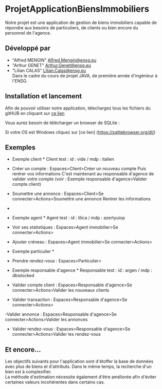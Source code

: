 # ProjetApplicationBiensImmobiliers

Notre projet est une application de gestion de biens immobiliers capable de répondre aux besoins de particuliers, de clients ou bien encore du personnel de l'agence. 

## <a name="developpe-par"></a>Développé par 
* "Alfred MENGIN" <Alfred.Mengin@ensg.eu>
* "Arthur GENET" <Arthur.Genet@ensg.eu>
* "Lilian CALAS" <Lilian.Calas@ensg.eu>
</br>Dans le cadre du cours de projet JAVA, de première année d'ingénieur à l'ENSG.


## <a name="installation et lancement"></a> Installation et lancement
Afin de pouvoir utiliser notre application, télechargez tous les fichiers du gitHUB en cliquant sur [ce lien](https://github.com/LePaulM/ProjetJavaEcosysteme.git)

Vous aurez besoin de télécharger un browser de SQLite :

Si votre OS est Windows cliquez sur [ce lien]
(https://sqlitebrowser.org/dl/)

## <a name="exemples"></a> Exemples

* Exemple client *
Client test : id : vide / mdp : italien

- Créer un compte :
Espaces>Client>Créer un nouveau compte
Puis rentrer vos informations
C'est maintenant au responsable d'agence de valider votre compte (voir : Exemple responsable d'agence>Valider compte client)

- Soumettre une annonce :
Espaces>Client>Se connecter>Actions>Soumettre une annonce
Rentrer les informations

- 



  
* Exemple agent *
Agent test : id : lilica / mdp : azertyuiop


- Voir ses statistiques :
Espaces>Agent immobilier>Se connecter>Actions>

- Ajouter créneau :
Espaces>Agent immobilier>Se connecter>Actions>

* Exemple particulier *

- Prendre rendez-vous : 
Espaces>Particulier>


* Exemple responsable d'agence *
Responsable test : id : argen / mdp : dbislocked

- Valider compte client :
Espaces>Responsable d'agence>Se connecter>Actions>Valider les nouveaux clients

- Valider transaction :
Espaces>Responsable d'agence>Se connecter>Actions>

-Valider annonce :
Espaces>Responsable d'agence>Se connecter>Actions>Valider les annonces

- Valider rendez-vous : 
Espaces>Responsable d'agence>Se connecter>Actions>Valider les rendez-vous







## <a name="maj"></a> Et encore... 
Les objectifs suivants pour l'application sont d'étoffer la base de données avec plus de biens et d'attributs.
Dans le même temps, la recherche d'un bien est à complexifier.  
La méthode d'estimation nécessite également d'être améliorée afin d'éviter certaines valeurs incohérentes dans certains cas.
